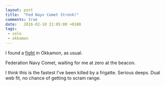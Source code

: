 ```yaml
---
layout: post
title:  "Fed Nayv Comet Stronk!"
comments: true
date:   2016-02-10 22:05:00 +0100
tags: 
 - solo 
 - okkamon
---
```

I found a [fight](https://zkillboard.com/kill/51942272/) in Okkamon, as usual.

Federation Navy Comet, waiting for me at zero at the beacon.

I think this is the fastest I've been killed by a frigatte.  Serious deeps.
Dual web fit, no chance of getting to scram range.


